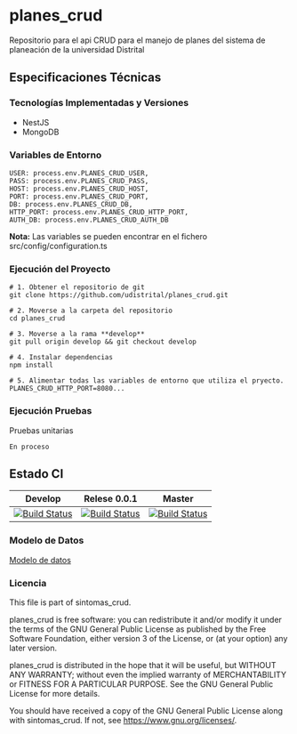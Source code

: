 # planes_crud
Repositorio para el api CRUD para el manejo de planes del sistema de planeación de la universidad Distrital

## Especificaciones Técnicas
### Tecnologías Implementadas y Versiones
- NestJS
- MongoDB

### Variables de Entorno
```
USER: process.env.PLANES_CRUD_USER,
PASS: process.env.PLANES_CRUD_PASS,
HOST: process.env.PLANES_CRUD_HOST,
PORT: process.env.PLANES_CRUD_PORT,
DB: process.env.PLANES_CRUD_DB,
HTTP_PORT: process.env.PLANES_CRUD_HTTP_PORT,
AUTH_DB: process.env.PLANES_CRUD_AUTH_DB 
```
**Nota:** Las variables se pueden encontrar en el fichero src/config/configuration.ts

### Ejecución del Proyecto 

```
# 1. Obtener el repositorio de git
git clone https://github.com/udistrital/planes_crud.git

# 2. Moverse a la carpeta del repositorio 
cd planes_crud

# 3. Moverse a la rama **develop**
git pull origin develop && git checkout develop

# 4. Instalar dependencias
npm install 

# 5. Alimentar todas las variables de entorno que utiliza el pryecto.
PLANES_CRUD_HTTP_PORT=8080... 

```
### Ejecución Pruebas 
Pruebas unitarias

```
En proceso
```
## Estado CI

| Develop | Relese 0.0.1 | Master |
| -- | -- | -- |
| [![Build Status]()]() | [![Build Status]()]() | [![Build Status]()]() |



### Modelo de Datos

[Modelo de datos]()

### Licencia

This file is part of sintomas_crud.

planes_crud is free software: you can redistribute it and/or modify it under the terms of the GNU General Public License as published by the Free Software Foundation, either version 3 of the License, or (at your option) any later version.

planes_crud is distributed in the hope that it will be useful, but WITHOUT ANY WARRANTY; without even the implied warranty of MERCHANTABILITY or FITNESS FOR A PARTICULAR PURPOSE. See the GNU General Public License for more details.

You should have received a copy of the GNU General Public License along with sintomas_crud. If not, see https://www.gnu.org/licenses/.
